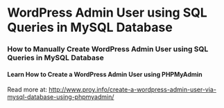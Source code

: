 # WordPress Admin User using SQL Queries in MySQL Database
### How to Manually Create WordPress Admin User using SQL Queries in MySQL Database

#### Learn How to Create a WordPress Admin User using PHPMyAdmin
Read more at: http://www.proy.info/create-a-wordpress-admin-user-via-mysql-database-using-phpmyadmin/ 

